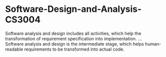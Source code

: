 # Software-Design-and-Analysis-CS3004
Software analysis and design includes all activities, which help the transformation of requirement specification into implementation. ... Software analysis and design is the intermediate stage, which helps human-readable requirements to be transformed into actual code.
